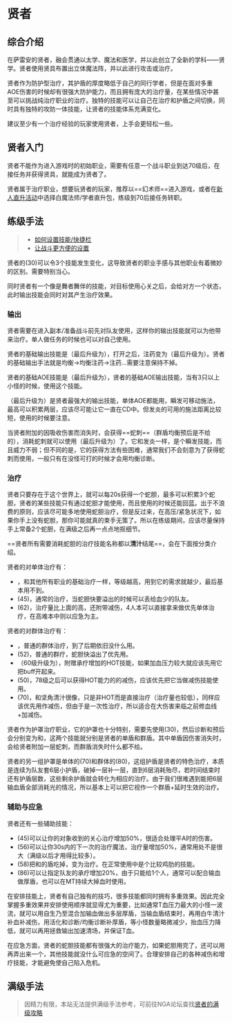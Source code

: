 # 贤者
<FloatTOC />

## 综合介绍

在萨雷安的贤者，融会贯通以太学、魔法和医学，并以此创立了全新的学科——贤学。贤者使用贤具布置出立体魔法阵，并以此进行攻击或治疗。

贤者作为防护型治疗，其护盾的厚度略低于自己的同行学者，但是在面对多重AOE伤害的时候却有很强大防护能力，而且拥有庞大的治疗量，在某些情况中甚至可以挑战纯治疗职业的治疗。独特的<Action name="均衡" />技能可以让自己在治疗和护盾之间切换，同时具有独特的攻防一体技能，让贤者的技能体系充满变化。

建议至少有一个治疗经验的玩家使用贤者，上手会更轻松一些。

## 贤者入门

贤者不能作为进入游戏时的初始职业，需要有任意一个战斗职业到达70级后，在<Pos name="利姆萨·罗敏萨下层甲板" :x="9.4" :y="12.9" />接任务<quest name="贤者的誓词"  type="plus"/>并获得贤具，就能成为贤者了。

贤者属于治疗职业，想要玩贤者的玩家，推荐以==幻术师==进入游戏，或者在[新人直升活动](/before/pay.md#萌新招待领多重福利)中选择白魔法师/学者直升包，练级到70后接任务转职。

## 练级手法

> * [如何设置技能/快捷栏](/ui/hotbar.md)
> * [让战斗更方便的设置](/ui/battle.md)

贤者的<Action name="均衡" />(30)可以令3个技能发生变化，这导致贤者的职业手感与其他职业有着微妙的区别。需要特别当心。

同时贤者有一个像是舞者舞伴的技能<Action name="心关" />，对目标使用心关之后，会给对方一个<Status :id="2605" name="关心" />状态，此时输出技能会同时对其产生治疗效果。

### 输出

贤者需要在进入副本/准备战斗前先对队友使用<Action name="心关" />，这样你的输出技能就可以为他带来治疗。单人做任务的时候也可以对自己使用<Action name="心关" />。

贤者的基础输出技能是<Action name="注药" />（最后升级为<Action name="注药III" />），打开<Status :id="2606" name="均衡" />之后，注药变为<Action name="均衡注药" />（最后升级为<Action name="均衡注药III" />）。贤者的基础输出手法就是均衡→均衡注药→注药…需要注意保持<Status :id="2616" name="均衡注药" />不掉。

贤者的基础AOE技能是<Action name="失衡" />（最后升级为<Action name="失衡II" />），贤者的基础AOE输出技能，当有3只以上小怪的时候，使用这个技能。

<Action name="发炎" />（最后升级为<Action name="发炎III" />）是贤者最强大的输出技能，单体AOE都能用，瞬发可移动施法，最高可以积累两层，应该尽可能让它一直在CD中。但发炎的可用的施法距离比较短，使用的时候要注意。

当贤者附加的<Status :id="2607" name="均衡诊断" />因吸收伤害而消失时，会获得==蛇刺==（群盾均衡预后是不给的），消耗蛇刺就可以使用<Action name="箭毒" />（最后升级为<Action name="箭毒II" />）了。它和发炎一样，是个瞬发技能，而且威力不弱；但不同的是，它的获得方法有些困难，通常我们不会刻意为了获得蛇刺而使用<Action name="均衡诊断" />，一般只有在没怪可打的时候才会用均衡诊断。

### 治疗

贤者只要存在于这个世界上，就可以每20s获得一个蛇胆，最多可以积累3个蛇胆，贤者的某些技能只有通过蛇胆才能使用，而且使用的时候还能回蓝。出于不浪费的原则，应该尽可能多地使用蛇胆治疗，但是反过来，在高压/紧急状况下，如果你手上没有蛇胆，那你可能就真的束手无策了。所以在练级期间，应该尽量保持手上常备2个蛇胆，在满级之后再一点点地抠细节。

==贤者所有需要消耗蛇胆的治疗技能名称都以**清汁**结尾==，会在下面按分类介绍。

贤者的对单体治疗有：
* <Action name="诊断" />，和其他所有职业的基础治疗一样，等级越高，用到它的需求就越少，最后基本用不到。
* <Action name="灵橡清汁" />(45)，通常的治疗，当蛇胆快要溢出的时候可以丢给血少的队友。
* <Action name="白牛清汁" />(62)，治疗量比上面的高，还附带减伤，4人本可以直接拿来做优先单体治疗，在高难本中则以应急为主。

贤者的对群体治疗有：
* <Action name="预后" />，普通的群体治疗，到了后期依旧没什么用。
* <Action name="寄生清汁" />(52)，普通的群疗，蛇胆快溢出了优先用。
* <Action name="自生" />（60级升级为<Action name="自生II" />），附赠承疗增加的HOT技能，如果加血压力较大就应该先用它把buff开起来。
* <Action name="坚角清汁" />(50)，78级之后可以获得HOT能力的的减伤，应该优先把它当做减伤技能使用。
* <Action name="整体论" />(70)，和坚角清汁很像，只是非HOT而是直接治疗（治疗量也较低），同样应该优先用作减伤，但由于是一次性治疗，所以适合在大伤害来临之前修血线+加减伤。

贤者作为护罩治疗职业，它的护罩也十分特别，需要先使用<Action name="均衡" />(30)，然后诊断和预后会分别变为<Action name="均衡诊断" />和<Action name="均衡预后" />，这两个技能就分别是贤者的单盾和群盾。其中单盾因伤害消失时，会给贤者附加一层蛇刺，而群盾消失时什么都不给。

贤者的另一组护罩是单体的<Action name="输血" />(70)和群体的<Action name="泛输血" />(80)，这组护盾是贤者的特色治疗，本质是连续为队友套6层小护盾，破掉一层补一层，直到6层消耗殆尽，若时间结束时还有护盾层数，这些剩余护盾就会转化为相应的治疗。由于我们很难遇到能把6层输血盾全部消耗光的情况，所以基本上可以把它视作一个群盾+延时生效的治疗。

### 辅助与应急

贤者还有一些辅助技能：
* <Action name="拯救" />(45)可以让你的<Status :id="2605" name="关心" />对象收到的关心治疗增加50%，很适合处理平A时的伤害。
* <Action name="活化" />(56)可以让你30s内的下一次的治疗魔法，治疗量增加50%，通常用处不是很大（满级以后才用得比较多）。
* <Action name="消化" />(58)把<Status :id="2607" name="均衡诊断" />和<Status :id="2609" name="均衡预后" />的盾吃掉，变为治疗。在正常使用中是个比较鸡肋的技能。
* <Action name="混合" />(86)可以让指定队友的承疗增加20%，由于只能给1个人，通常可以配合输血做厚盾，也可以在MT持续大掉血时使用。

在安排技能上，贤者有自己独有的技巧，很多技能都同时拥有多重效果。因此完全掌握多重效果并安排使用顺序就显得尤为重要，比如通常T血压力最大的小怪一波流，就可以用自生乃至混合加输血做出多层厚盾，当输血盾结束时，再用白牛清汁补血补减伤，用活化和诊断/均衡诊断补厚盾，等小怪数量略微减少，抬血压力降低，就可以再用拯救输出加速清场，并保证T血。

在应急方面，贤者的蛇胆技能都有很强大的治疗能力，如果蛇胆用完了，还可以用<Action name="根素" />再弄出来一个，其他技能就没什么可应急的空间了。合理安排自己的各种减伤和增疗技能，才能避免使自己陷入危机。

## 满级手法

> 因精力有限，本站无法提供满级手法参考，可前往NGA论坛查找[贤者的满级攻略](https://bbs.nga.cn/thread.php?key=%E8%B4%A4%E8%80%85&fid=698)